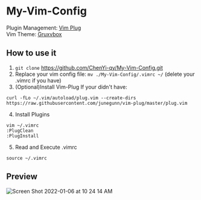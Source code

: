 # My-Vim-Config
Plugin Management: [Vim Plug](https://github.com/junegunn/vim-plug)  
Vim Theme: [Gruxvbox](https://github.com/morhetz/gruvbox)

## How to use it
1. ``git clone`` https://github.com/ChenYi-qy/My-Vim-Config.git
2. Replace your vim config file: ``mv ./My-Vim-Config/.vimrc ~/`` (delete your .vimrc if you have)
3. (Optional)Install Vim-Plug If your didn't have:
```
curl -fLo ~/.vim/autoload/plug.vim --create-dirs https://raw.githubusercontent.com/junegunn/vim-plug/master/plug.vim
```
4. Install Plugins
```
vim ~/.vimrc
:PlugClean
:PlugInstall
```
5. Read and Execute .vimrc
```
source ~/.vimrc
```



## Preview
![Screen Shot 2022-01-06 at 10 24 14 AM](https://user-images.githubusercontent.com/58657543/148318127-b445176e-12cc-44bd-9fa6-f05fd96f7e08.png)
